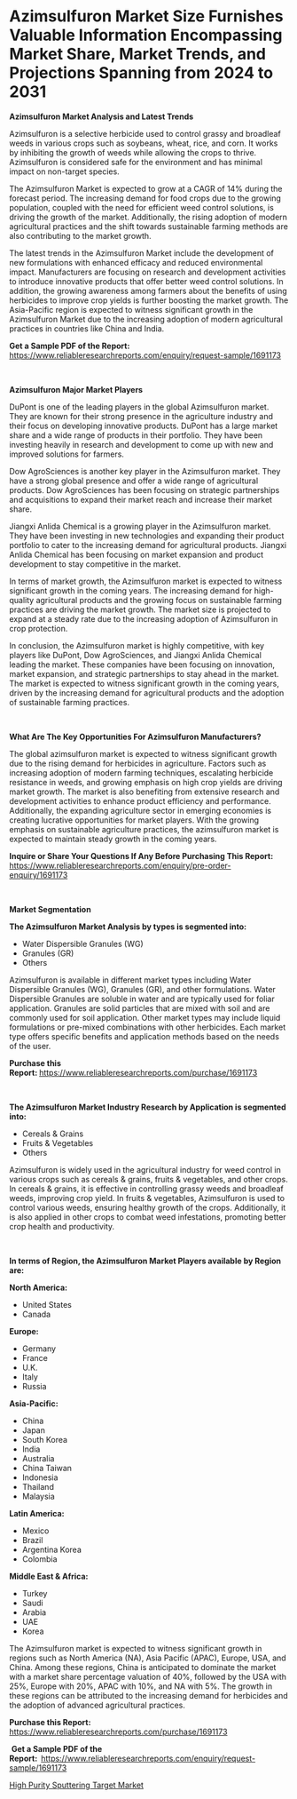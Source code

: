 <p><h1>Azimsulfuron Market Size Furnishes Valuable Information Encompassing Market Share, Market Trends, and Projections Spanning from 2024 to 2031</h1></p><p><strong>Azimsulfuron Market Analysis and Latest Trends</strong></p>
<p><p>Azimsulfuron is a selective herbicide used to control grassy and broadleaf weeds in various crops such as soybeans, wheat, rice, and corn. It works by inhibiting the growth of weeds while allowing the crops to thrive. Azimsulfuron is considered safe for the environment and has minimal impact on non-target species.</p><p>The Azimsulfuron Market is expected to grow at a CAGR of 14% during the forecast period. The increasing demand for food crops due to the growing population, coupled with the need for efficient weed control solutions, is driving the growth of the market. Additionally, the rising adoption of modern agricultural practices and the shift towards sustainable farming methods are also contributing to the market growth.</p><p>The latest trends in the Azimsulfuron Market include the development of new formulations with enhanced efficacy and reduced environmental impact. Manufacturers are focusing on research and development activities to introduce innovative products that offer better weed control solutions. In addition, the growing awareness among farmers about the benefits of using herbicides to improve crop yields is further boosting the market growth. The Asia-Pacific region is expected to witness significant growth in the Azimsulfuron Market due to the increasing adoption of modern agricultural practices in countries like China and India.</p></p>
<p><strong>Get a Sample PDF of the Report:&nbsp;</strong> <a href="https://www.reliableresearchreports.com/enquiry/request-sample/1691173">https://www.reliableresearchreports.com/enquiry/request-sample/1691173</a></p>
<p>&nbsp;</p>
<p><strong>Azimsulfuron Major Market Players</strong></p>
<p><p>DuPont is one of the leading players in the global Azimsulfuron market. They are known for their strong presence in the agriculture industry and their focus on developing innovative products. DuPont has a large market share and a wide range of products in their portfolio. They have been investing heavily in research and development to come up with new and improved solutions for farmers.</p><p>Dow AgroSciences is another key player in the Azimsulfuron market. They have a strong global presence and offer a wide range of agricultural products. Dow AgroSciences has been focusing on strategic partnerships and acquisitions to expand their market reach and increase their market share.</p><p>Jiangxi Anlida Chemical is a growing player in the Azimsulfuron market. They have been investing in new technologies and expanding their product portfolio to cater to the increasing demand for agricultural products. Jiangxi Anlida Chemical has been focusing on market expansion and product development to stay competitive in the market.</p><p>In terms of market growth, the Azimsulfuron market is expected to witness significant growth in the coming years. The increasing demand for high-quality agricultural products and the growing focus on sustainable farming practices are driving the market growth. The market size is projected to expand at a steady rate due to the increasing adoption of Azimsulfuron in crop protection.</p><p>In conclusion, the Azimsulfuron market is highly competitive, with key players like DuPont, Dow AgroSciences, and Jiangxi Anlida Chemical leading the market. These companies have been focusing on innovation, market expansion, and strategic partnerships to stay ahead in the market. The market is expected to witness significant growth in the coming years, driven by the increasing demand for agricultural products and the adoption of sustainable farming practices.</p></p>
<p>&nbsp;</p>
<p><strong>What Are The Key Opportunities For Azimsulfuron Manufacturers?</strong></p>
<p><p>The global azimsulfuron market is expected to witness significant growth due to the rising demand for herbicides in agriculture. Factors such as increasing adoption of modern farming techniques, escalating herbicide resistance in weeds, and growing emphasis on high crop yields are driving market growth. The market is also benefiting from extensive research and development activities to enhance product efficiency and performance. Additionally, the expanding agriculture sector in emerging economies is creating lucrative opportunities for market players. With the growing emphasis on sustainable agriculture practices, the azimsulfuron market is expected to maintain steady growth in the coming years.</p></p>
<p><strong>Inquire or Share Your Questions If Any Before Purchasing This Report:</strong> <a href="https://www.reliableresearchreports.com/enquiry/pre-order-enquiry/1691173">https://www.reliableresearchreports.com/enquiry/pre-order-enquiry/1691173</a></p>
<p>&nbsp;</p>
<p><strong>Market Segmentation</strong></p>
<p><strong>The Azimsulfuron Market Analysis by types is segmented into:</strong></p>
<p><ul><li>Water Dispersible Granules (WG)</li><li>Granules (GR)</li><li>Others</li></ul></p>
<p><p>Azimsulfuron is available in different market types including Water Dispersible Granules (WG), Granules (GR), and other formulations. Water Dispersible Granules are soluble in water and are typically used for foliar application. Granules are solid particles that are mixed with soil and are commonly used for soil application. Other market types may include liquid formulations or pre-mixed combinations with other herbicides. Each market type offers specific benefits and application methods based on the needs of the user.</p></p>
<p><strong>Purchase this Report:&nbsp;</strong><a href="https://www.reliableresearchreports.com/purchase/1691173">https://www.reliableresearchreports.com/purchase/1691173</a></p>
<p>&nbsp;</p>
<p><strong>The Azimsulfuron Market Industry Research by Application is segmented into:</strong></p>
<p><ul><li>Cereals & Grains</li><li>Fruits & Vegetables</li><li>Others</li></ul></p>
<p><p>Azimsulfuron is widely used in the agricultural industry for weed control in various crops such as cereals & grains, fruits & vegetables, and other crops. In cereals & grains, it is effective in controlling grassy weeds and broadleaf weeds, improving crop yield. In fruits & vegetables, Azimsulfuron is used to control various weeds, ensuring healthy growth of the crops. Additionally, it is also applied in other crops to combat weed infestations, promoting better crop health and productivity.</p></p>
<p>&nbsp;</p>
<p><strong>In terms of Region, the Azimsulfuron Market Players available by Region are:</strong></p>
<p>
    <p> <strong> North America: </strong>
        <ul>
            <li>United States</li>
            <li>Canada</li>
        </ul>
        </p> 
    <p> <strong> Europe: </strong>
        <ul>
            <li>Germany</li>
            <li>France</li>
            <li>U.K.</li>
            <li>Italy</li>
            <li>Russia</li>
        </ul>
        </p> 
    <p> <strong> Asia-Pacific: </strong>
        <ul>
            <li>China</li>
            <li>Japan</li>
            <li>South Korea</li>
            <li>India</li>
            <li>Australia</li>
            <li>China Taiwan</li>
            <li>Indonesia</li>
            <li>Thailand</li>
            <li>Malaysia</li>
        </ul>
        </p> 
    <p> <strong> Latin America: </strong>
        <ul>
            <li>Mexico</li>
            <li>Brazil</li>
            <li>Argentina Korea</li>
            <li>Colombia</li>
        </ul>
        </p> 
    <p> <strong> Middle East & Africa: </strong>
        <ul>
            <li>Turkey</li>
            <li>Saudi</li>
            <li>Arabia</li>
            <li>UAE</li>
            <li>Korea</li>
        </ul>
    </p>
    </p>
<p><p>The Azimsulfuron market is expected to witness significant growth in regions such as North America (NA), Asia Pacific (APAC), Europe, USA, and China. Among these regions, China is anticipated to dominate the market with a market share percentage valuation of 40%, followed by the USA with 25%, Europe with 20%, APAC with 10%, and NA with 5%. The growth in these regions can be attributed to the increasing demand for herbicides and the adoption of advanced agricultural practices.</p></p>
<p><strong>Purchase this Report: </strong><a href="https://www.reliableresearchreports.com/purchase/1691173">https://www.reliableresearchreports.com/purchase/1691173</a></p>
<p>&nbsp;<strong>Get a Sample PDF of the Report:&nbsp;&nbsp;</strong><a href="https://www.reliableresearchreports.com/enquiry/request-sample/1691173">https://www.reliableresearchreports.com/enquiry/request-sample/1691173</a></p>
<p><strong></strong></p>
<p><p><a href="https://invited-way-688.notion.site/High-Purity-Sputtering-Target-Market-Provides-a-Comprehensive-Analysis-Including-a-Macro-Overview-of-6fbca39e70a2450ea1a9112bd436578a">High Purity Sputtering Target Market</a></p></p>